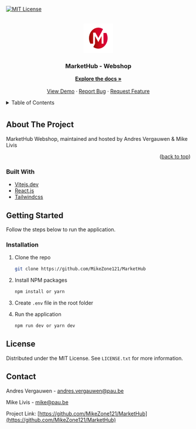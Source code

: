 <div id="top"></div>

[![MIT License][license-shield]][license-url]

<!-- [![LinkedIn][linkedin-shield]][linkedin-url] -->

<!-- PROJECT LOGO -->
<br />
<div align="center">
  <a href="https://github.com/MikeZone121/MarketHub/">
    <img src="public/images/branding/logo.svg" alt="Logo" width="80" height="80">
  </a>

  <h3 align="center">MarketHub - Webshop</h3>

  <p align="center">
    <a href="https://github.com/MikeZone121/MarketHub"><strong>Explore the docs »</strong></a>
    <br />
    <br />
    <a href="https://markethub.pages.dev/">View Demo</a>
    ·
    <a href="https://github.com/MikeZone121/MarketHub/issues">Report Bug</a>
    ·
    <a href="https://github.com/MikeZone121/MarketHub/issues">Request Feature</a>
  </p>
</div>

<!-- TABLE OF CONTENTS -->
<details>
  <summary>Table of Contents</summary>
  <ol>
    <li>
      <a href="#about-the-project">About The Project</a>
      <ul>
        <li><a href="#built-with">Built With</a></li>
      </ul>
    </li>
    <li>
      <a href="#getting-started">Getting Started</a>
      <ul>
        <li><a href="#installation">Installation</a></li>
      </ul>
    </li>
    <li><a href="#license">License</a></li>
    <li><a href="#contact">Contact</a></li>
    <!-- <li><a href="#acknowledgments">Acknowledgments</a></li> -->
  </ol>
</details>

<!-- ABOUT THE PROJECT -->

#

## About The Project

<!-- [![Dashboard][product-screenshot]](https://markethub.pages.dev/) -->

MarketHub Webshop, maintained and hosted by Andres Vergauwen & Mike Livis

<p align="right">(<a href="#top">back to top</a>)</p>

### Built With

- [Vitejs.dev](https://vitejs.dev/)
- [React.js](https://reactjs.org/)
- [Tailwindcss](https://tailwindcss.com/)

<!-- GETTING STARTED -->

## Getting Started

Follow the steps below to run the application.

### Installation

1. Clone the repo
   ```sh
   git clone https://github.com/MikeZone121/MarketHub
   ```
2. Install NPM packages
   ```sh
   npm install or yarn
   ```
3. Create `.env` file in the root folder

4. Run the application
   ```sh
   npm run dev or yarn dev
   ```

<!-- LICENSE -->

## License

Distributed under the MIT License. See `LICENSE.txt` for more information.

<!-- CONTACT -->

## Contact

Andres Vergauwen - andres.vergauwen@pau.be

Mike Livis - mike@pau.be

Project Link: [https://github.com/MikeZone121/MarketHub](https://github.com/MikeZone121/MarketHub)

<!-- MARKDOWN LINKS & IMAGES -->

[license-url]: https://github.com/MikeZone121/MarketHub/blob/main/LICENSE.txt

<!-- [linkedin-url]: hhttps://www.linkedin.com/in/andres-vergauwen-56261988/ -->

[license-shield]: https://img.shields.io/github/license/othneildrew/Best-README-Template.svg?style=for-the-badge
[linkedin-shield]: https://img.shields.io/badge/-LinkedIn-black.svg?style=for-the-badge&logo=linkedin&colorB=555
[product-screenshot]: src/img/screenshot.png
